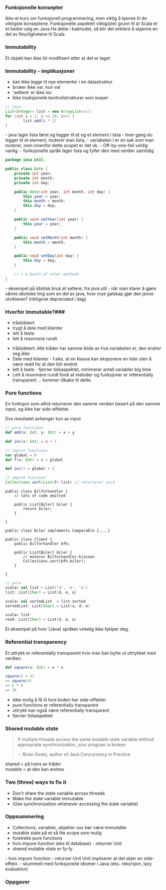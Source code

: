 ### Funksjonelle konsepter ###
<aside class='notes'>
  Ikke et kurs om funksjonell programmering, men viktig å kjenne til de
  viktigste konseptene.
  Funksjonelle aspektet viktig(ste) grunn til at Scala er et bedre valg en
  Java
  Ha dette i bakhodet, så blir det enklere å skjønne en del av
  finurlighetene til Scala
</aside>



### Immutability ###
Et objekt kan ikke bli modifisert etter at det er laget



### Immutability - implikasjoner ###
- kan ikke legge til nye elementer i en datastruktur
- bruker ikke var, kun val
- 'settere' er ikke lov
- Ikke tradisjonelle kontrollstrukturer som looper



```java
// java
List<Integer> list = new ArrayList<>();
for (int i = 1; i <= 10; i++) {
        list.add(i * 2)
}
```
<aside class='notes'>
    - java lager lista først og legger til et og et element i lista
    - hver gang du legger til et element, muterer man lista,
    - variabelen i er en sak som man muterer, men innenfor dette scopet er det ok.
    - Off-by-one-feil veldig vanlig.
    - funksjonelle språk lager lista og fyller den med verdier samtidig
</aside>



```java
package java.util;

public class Date {
    private int year;
    private int month;
    private int day;

    public Date(int year, int month, int day) {
        this.year = year;
        this.month = month;
        this.day = day;
    }

    public void setYear(int year) {
        this.year = year;
    }

    public void setMonth(int month) {
        this.month = month;
    }

    public void setDay(int day) {
        this.day = day;
    }

    // + a bunch of other methods
}
```
<aside class='notes'>
    - eksempel på idiotisk bruk at settere, fra java.util
    - når man klarer å gjøre sånne idiotiske ting som en del av java,
      hvor mye galskap gjør den jevne utvikleren?
    (riktignok deprecated i dag)
</aside>



### Hvorfor immutable?###
- trådsikkert
- trygt å dele med klienter
- lett å teste
- lett å resonnere rundt
<aside class='notes'>
<ul>
<li> trådsikkert: Alle tråder har samme bilde av hva variabelen er, den endrer seg ikke </li>
<li> Dele med klienter - f.eks. at en klasse kan eksponere en liste uten å være redd for at den blir endret </li>
<li> lett å teste - fjerner tidsaspektet, minimerer antall variabler big time </li>
<li> Lett å resonnere rundt fordi at metoder og funksjoner er referentially transparent
   ... kommer tilbake til dette. </li>
</ul>
</aside>



### Pure functions ###
En funksjon som alltid returnerer den samme verdien basert på den samme input,
og ikke har side-effekter.
<aside class='notes'>
    Dvs resultatet avhenger kun av input
</aside>



```scala
// pure functions
def add(x: Int, y: Int) = x + y

def inc(x: Int) = x + 1

```



```scala
// impure functions
var global = 0
def f(x: Int) = x + global

def inc() = global + 1

```



```java
// impure function
Collections.sort(List<T> list) // returnerer void
```



```
public class Bilforhandler {
    // lots of code omitted

    public List[Biler] biler {
        return biler;
    }

}

public class Biler implements Comparable {....}

public class Client {
    public Bilforhandler bfh;

    public List[Biler] biler {
        // muterer Bilforhandler-klassen
        Collections.sort(bfh.biler);
    }

}
```



```scala
// pure
scala> val list = List('d', 'e', 'a')
list: List[Char] = List(d, e, a)

scala> val sortedList  = list.sorted
sortedList: List[Char] = List(a, d, e)

scala> list
res0: List[Char] = List(d, e, a)
```
<aside class='notes'>
Et eksempel på hvor (Java) språket virkelig ikke hjelper deg.
</aside>



### Referential transparency ###
Et uttrykk er referentially transparent hvis man kan
bytte ut uttrykket med verdien.



```scala
def square(x: Int) = x * x

square(2 + 4)
=> square(6)
=> 6 * 6
=> 36

```
<aside class='notes'>
<ul>
  <li> ikke mulig å få til hvis koden har side-effekter</li>
  <li> pure functions er referentially transparent </li>
  <li> uttrykk kan også være referentially transparent </li>
  <li> fjerner tidsaspektet </li>
</ul>
</aside>



### Shared mutable state ###
> If multiple threads access the same mutable state variable without
> appropriate synchronization, your program is broken
>
> -- Brian Goetz, author of Java Concurrency in Practice
<aside class='notes'>
    shared = på tvers av tråder <br/>
    mutable = at den kan endres <br/>
</aside>



### Two (three) ways to fix it ###
* Don't share the state variable across threads
* Make the state variable immutable
* (Use synchronization whenever accessing the state variable)



### Oppsummering ###
- Collections, variabler, objekter osv bør være immutable
- mutable state på et så lite scope som mulig
- foretrekk pure functions
- hvis impure function (eks til database) - returner Unit
- shared mutable state er fy-fy
<aside class='notes'>
    - hvis impure function - returner Unit
    Unit impliserer at det skjer en side-effekt.
    - skummelt med funksjonelle idiomer i Java (eks. rekursjon, lazy evaluation)
</aside>



### Oppgaver ###
